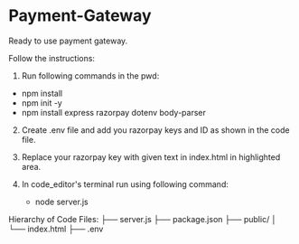 # Payment-Gateway
Ready to use payment gateway.

Follow the instructions:
1. Run following commands in the pwd:
- npm install
- npm init -y
- npm install express razorpay dotenv body-parser

2. Create .env file and add you razorpay keys and ID as shown in the code file.

3. Replace your razorpay key with given text in index.html in highlighted area.

4. In code_editor's terminal run using following command:
   - node server.js
  
Hierarchy of Code Files:
├── server.js
├── package.json
├── public/
│   └── index.html
├── .env




